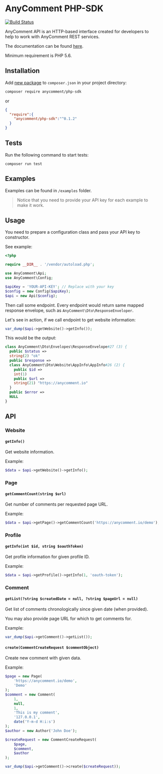 # AnyComment PHP-SDK

[![Build Status](https://travis-ci.org/AnyComment/php-sdk.svg?branch=master)](https://travis-ci.org/AnyComment/php-sdk)

AnyComment API is an HTTP-based interface created for developers to help to work with AnyComment REST services.
 
The documentation can be found [here](https://anycommentio.docs.apiary.io/).

Minimum requirement is PHP 5.6.

## Installation 

Add [new package](https://packagist.org/packages/anycomment/php-sdk) to `composer.json` in your project directory:

```bash
composer require anycomment/php-sdk
```

or


```json
{
  "require":{
    "anycomment/php-sdk":"^0.1.2"
  }
}
```


## Tests

Run the following command to start tests:
```
composer run test
```

## Examples 

Examples can be found in `/examples` folder. 

> Notice that you need to provide your API key for each example to make it work.

## Usage 

You need to prepare a configuration class and pass your API key to constructor. 

See example: 

```php
<?php

require __DIR__ . '/vendor/autoload.php';

use AnyComment\Api;
use AnyComment\Config;

$apiKey = 'YOUR-API-KEY'; // Replace with your key
$config = new Config($apiKey);
$api = new Api($config);
```

Then call some endpoint. Every endpoint would return same mapped response envelope, such 
as `AnyComment\Dto\ResponseEnveloper`.

Let's see in action, if we call endpoint to get website information: 

```php
var_dump($api->getWebsite()->getInfo());
```

This would be the output: 

```php
class AnyComment\Dto\Envelopes\ResponseEnvelope#27 (3) {
  public $status =>
  string(2) "ok"
  public $response =>
  class AnyComment\Dto\Website\AppInfo\AppInfo#26 (2) {
    public $id =>
    int(1)
    public $url =>
    string(21) "https://anycomment.io"
  }
  public $error =>
  NULL
}
```

## API

### Website 

#### `getInfo()`

Get website information.

Example:
```php
$data = $api->getWebsite()->getInfo();
```


### Page 

#### `getCommentCount(string $url)`

Get number of comments per requested page URL.

Example:  
```php
$data = $api->getPage()->getCommentCount('https://anycomment.io/demo');
```

### Profile 


#### `getInfo(int $id, string $oauthToken)`

Get profile information for given profile ID.

Example:  

```php
$data = $api->getProfile()->getInfo(1, 'oauth-token');
```


### Comment 


#### `getList(?string $createdDate = null, ?string $pageUrl = null)`

Get list of comments chronologically since given date (when provided).

You may also provide page URL for which to get comments for.

Example:  

```php
var_dump($api->getComment()->getList());
```

#### `create(CommentCreateRequest $commentObject)`

Create new comment with given data.

Example:  

```php
$page = new Page(
    'https://anycomment.io/demo',
    'Demo'
);
$comment = new Comment(
    1,
    null,
    1,
    'This is my comment',
    '127.0.0.1',
    date('Y-m-d H:i:s')
);
$author = new Author('John Doe');

$createRequest = new CommentCreateRequest(
    $page,
    $comment,
    $author
);

var_dump($api->getComment()->create($createRequest));
```
